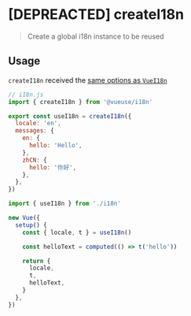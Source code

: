 # [DEPREACTED] createI18n

> Create a global i18n instance to be reused

## Usage

`createI18n` received the [same options as `VueI18n`](https://kazupon.github.io/vue-i18n/api/#constructor-options)

```js
// i18n.js
import { createI18n } from '@vueuse/i18n'

export const useI18n = createI18n({
  locale: 'en',
  messages: {
    en: {
      hello: 'Hello',
    },
    zhCN: {
      hello: '你好',
    },
  },
})
```

```js
import { useI18n } from './i18n'

new Vue({
  setup() {
    const { locale, t } = useI18n()

    const helloText = computed(() => t('hello'))

    return {
      locale,
      t,
      helloText,
    }
  },
})
```
